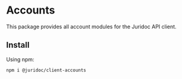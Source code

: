 # Accounts

This package provides all account modules for the Juridoc API client.

## Install

Using npm:

```sh
npm i @juridoc/client-accounts
```
